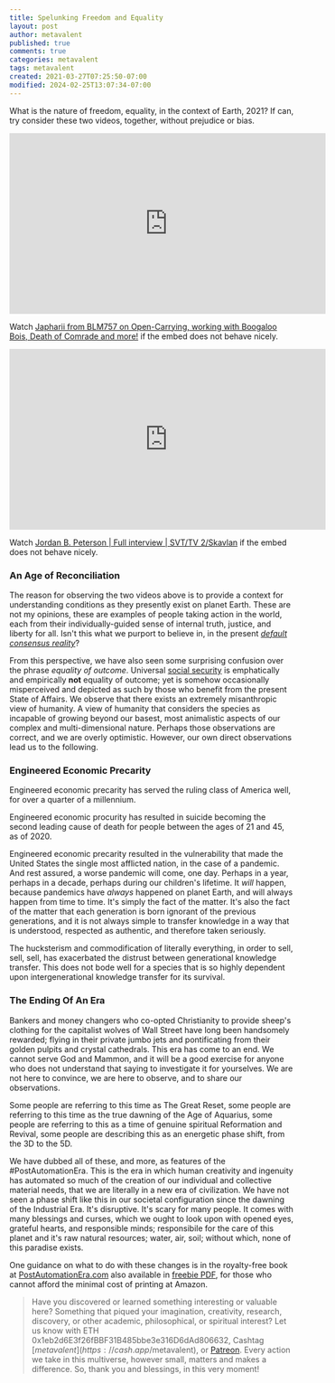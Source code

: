 ```yaml
---
title: Spelunking Freedom and Equality
layout: post
author: metavalent
published: true
comments: true
categories: metavalent
tags: metavalent
created: 2021-03-27T07:25:50-07:00
modified: 2024-02-25T13:07:34-07:00
---
```


What is the nature of freedom, equality, in the context of Earth, 2021? If can, try consider these two videos, together, without prejudice or bias.

<iframe loading="lazy" id="ytplayer" type="text/html" class="center" width="560" height="320" src="https://www.youtube.com/embed/0gqwMZGynYs" frameborder="0"></iframe>

Watch [Japharii from BLM757 on Open-Carrying, working with Boogaloo Bois, Death of Comrade and more!](https://youtu.be/0gqwMZGynYs) if the embed does not behave nicely.

<iframe loading="lazy" id="ytplayer" type="text/html" class="center" width="560" height="320" src="https://www.youtube.com/embed/_iudkPi4_sY" frameborder="0"></iframe>

Watch [Jordan B. Peterson \| Full interview \| SVT/TV 2/Skavlan](https://youtu.be/_iudkPi4_sY) if the embed does not behave nicely.

### An Age of Reconciliation

The reason for observing the two videos above is to provide a context for understanding conditions as they presently exist on planet Earth. These are not my opinions, these are examples of people taking action in the world, each from their individually-guided sense of internal truth, justice, and liberty for all. Isn't this what we purport to believe in, in the present *[default consensus reality](https://metavalent.com/metavalent/2021/03/26/21-05-15-Clearing-Confusion.html)*?

From this perspective, we have also seen some surprising confusion over the phrase *equality of outcome*. Universal [social security](https://metavalent.com/metavalent,/law,/poverty,/economics/2023/04/14/07-49-10-Fiduciary-Duty.html) is emphatically and empirically **not** equality of outcome; yet is somehow occasionally misperceived and depicted as such by those who benefit from the present State of Affairs. We observe that there exists an extremely misanthropic view of humanity. A view of humanity that considers the species as incapable of growing beyond our basest, most animalistic aspects of our complex and multi-dimensional nature. Perhaps those observations are correct, and we are overly optimistic. However, our own direct observations lead us to the following.

### Engineered Economic Precarity

Engineered economic precarity has served the ruling class of America well, for over a quarter of a millennium.

Engineered economic procurity has resulted in suicide becoming the second leading cause of death for people between the ages of 21 and 45, as of 2020.

Engineered economic precarity resulted in the vulnerability that made the United States the single most afflicted nation, in the case of a pandemic. And rest assured, a worse pandemic will come, one day. Perhaps in a year, perhaps in a decade, perhaps during our children's lifetime. It *will* happen, because pandemics have *always* happened on planet Earth, and will always happen from time to time. It's simply the fact of the matter. It's also the fact of the matter that each generation is born ignorant of the previous generations, and it is not always simple to transfer knowledge in a way that is understood, respected as authentic, and therefore taken seriously.

The hucksterism and commodification of literally everything, in order to sell, sell, sell, has exacerbated the distrust between generational knowledge transfer. This does not bode well for a species that is so highly dependent upon intergenerational knowledge transfer for its survival.

### The Ending Of An Era

Bankers and money changers who co-opted Christianity to provide sheep's clothing for the capitalist wolves of Wall Street have long been handsomely rewarded; flying in their private jumbo jets and pontificating from their golden pulpits and crystal cathedrals. This era has come to an end. We cannot serve God and Mammon, and it will be a good exercise for anyone who does not understand that saying to investigate it for yourselves. We are not here to convince, we are here to observe, and to share our observations.

Some people are referring to this time as The Great Reset, some people are referring to this time as the true dawning of the Age of Aquarius, some people are referring to this as a time of genuine spiritual Reformation and Revival, some people are describing this as an energetic phase shift, from the 3D to the 5D.

We have dubbed all of these, and more, as features of the #PostAutomationEra. This is the era in which human creativity and ingenuity has automated so much of the creation of our individual and collective material needs, that we are literally in a new era of civilization. We have not seen a phase shift like this in our societal configuration since the dawning of the Industrial Era. It's disruptive. It's scary for many people. It comes with many blessings and curses, which we ought to look upon with opened eyes, grateful hearts, and responsible minds; responsibile for the care of this planet and it's raw natural resources; water, air, soil; without which, none of this paradise exists.

One guidance on what to do with these changes is in the royalty-free book at [PostAutomationEra.com](https://PostAutomationEra.com/) also available in [freebie PDF](https://j.mp/C2Cfree), for those who cannot afford the minimal cost of printing at Amazon.


> Have you discovered or learned something interesting or valuable here? Something that piqued your imagination, creativity, research, discovery, or other academic, philosophical, or spiritual interest? Let us know with ETH 0x1eb2d6E3f26fBBF31B485bbe3e316D6dAd806632, Cashtag [$metavalent](https://cash.app/$metavalent), or [Patreon](https://patreon.com/metavalent). Every action we take in this multiverse, however small, matters and makes a difference. So, thank you and blessings, in this very moment!